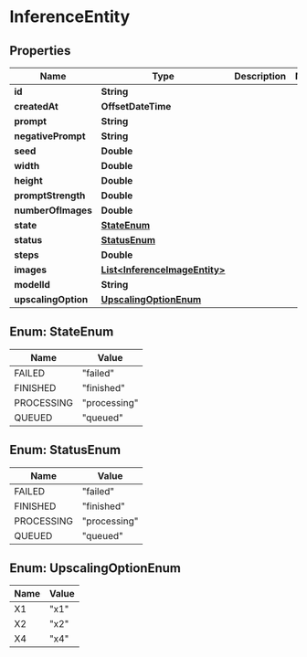 

# InferenceEntity


## Properties

| Name | Type | Description | Notes |
|------------ | ------------- | ------------- | -------------|
|**id** | **String** |  |  |
|**createdAt** | **OffsetDateTime** |  |  |
|**prompt** | **String** |  |  |
|**negativePrompt** | **String** |  |  |
|**seed** | **Double** |  |  |
|**width** | **Double** |  |  |
|**height** | **Double** |  |  |
|**promptStrength** | **Double** |  |  |
|**numberOfImages** | **Double** |  |  |
|**state** | [**StateEnum**](#StateEnum) |  |  |
|**status** | [**StatusEnum**](#StatusEnum) |  |  |
|**steps** | **Double** |  |  |
|**images** | [**List&lt;InferenceImageEntity&gt;**](InferenceImageEntity.md) |  |  |
|**modelId** | **String** |  |  |
|**upscalingOption** | [**UpscalingOptionEnum**](#UpscalingOptionEnum) |  |  |



## Enum: StateEnum

| Name | Value |
|---- | -----|
| FAILED | &quot;failed&quot; |
| FINISHED | &quot;finished&quot; |
| PROCESSING | &quot;processing&quot; |
| QUEUED | &quot;queued&quot; |



## Enum: StatusEnum

| Name | Value |
|---- | -----|
| FAILED | &quot;failed&quot; |
| FINISHED | &quot;finished&quot; |
| PROCESSING | &quot;processing&quot; |
| QUEUED | &quot;queued&quot; |



## Enum: UpscalingOptionEnum

| Name | Value |
|---- | -----|
| X1 | &quot;x1&quot; |
| X2 | &quot;x2&quot; |
| X4 | &quot;x4&quot; |



